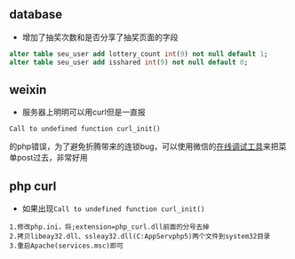 ## database

* 增加了抽奖次数和是否分享了抽奖页面的字段

```sql
alter table seu_user add lottery_count int(9) not null default 1;
alter table seu_user add isshared int(9) not null default 0;
```

## weixin

* 服务器上明明可以用curl但是一直报

```
Call to undefined function curl_init()
```

的php错误，为了避免折腾带来的连锁bug，可以使用微信的[在线调试工具](https://mp.weixin.qq.com/debug/cgi-bin/apiinfo?t=index&type=%E8%87%AA%E5%AE%9A%E4%B9%89%E8%8F%9C%E5%8D%95&form=%E8%87%AA%E5%AE%9A%E4%B9%89%E8%8F%9C%E5%8D%95%E5%88%9B%E5%BB%BA%E6%8E%A5%E5%8F%A3%20/menu/create)来把菜单post过去，非常好用

## php curl

* 如果出现```Call to undefined function curl_init()```

```
1.修改php.ini，将;extension=php_curl.dll前面的分号去掉
2.拷贝libeay32.dll、ssleay32.dll(C:AppServphp5)两个文件到system32目录
3.重启Apache(services.msc)即可
```